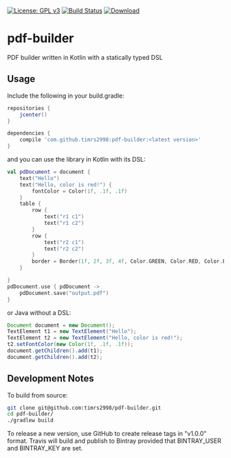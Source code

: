 [![License: GPL v3](https://img.shields.io/badge/License-GPL%20v3-blue.svg)](http://www.gnu.org/licenses/gpl-3.0)
[![Build Status](https://travis-ci.org/timrs2998/pdf-builder.svg?branch=master)](https://travis-ci.org/timrs2998/pdf-builder)
[![Download](https://api.bintray.com/packages/timrs2998/maven/pdf-builder/images/download.svg) ](https://bintray.com/timrs2998/maven/pdf-builder/_latestVersion)

# pdf-builder

PDF builder written in Kotlin with a statically typed DSL

## Usage

Include the following in your build.gradle:

```groovy
repositories {
    jcenter()
}

dependencies {
    compile 'com.github.timrs2998:pdf-builder:<latest version>'
}
```

and you can use the library in Kotlin with its DSL:

```kotlin
val pdDocument = document {
    text("Hello")
    text("Hello, color is red!") {
        fontColor = Color(1f, .1f, .1f)
    }
    table {
        row {
            text("r1 c1")
            text("r1 c2")
        }
        row {
            text("r2 c1")
            text("r2 c2")
        }
        border = Border(1f, 2f, 3f, 4f, Color.GREEN, Color.RED, Color.BLUE, Color.BLACK)
    }

}
pdDocument.use { pdDocument ->
    pdDocument.save("output.pdf")
}
```

or Java without a DSL:

```java
Document document = new Document();
TextElement t1 = new TextElement("Hello");
TextElement t2 = new TextElement("Hello, color is red!");
t2.setFontColor(new Color(1f, .1f, .1f));
document.getChildren().add(t1);
document.getChildren().add(t2);
```

## Development Notes

To build from source:

```bash
git clone git@github.com:timrs2998/pdf-builder.git
cd pdf-builder/
./gradlew build
```

To release a new version, use GitHub to create release tags in "v1.0.0" format.
Travis will build and publish to Bintray provided that BINTRAY_USER and 
BINTRAY_KEY are set.
